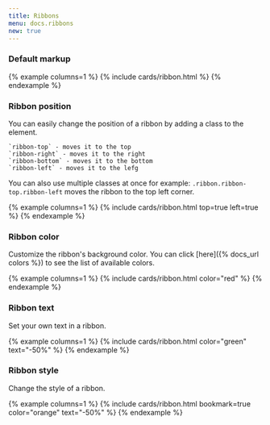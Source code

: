 ```yaml
---
title: Ribbons
menu: docs.ribbons
new: true
---
```


### Default markup

{% example columns=1 %}
{% include cards/ribbon.html %}
{% endexample %}

### Ribbon position

You can easily change the position of a ribbon by adding a class to the element.

    `ribbon-top` - moves it to the top
    `ribbon-right` - moves it to the right
    `ribbon-bottom` - moves it to the bottom
    `ribbon-left` - moves it to the lefg

You can also use multiple classes at once for example: `.ribbon.ribbon-top.ribbon-left` moves the ribbon to the top left corner.

{% example columns=1 %}
{% include cards/ribbon.html top=true left=true %}
{% endexample %}

### Ribbon color

Customize the ribbon's background color. You can click [here]({% docs_url colors %}) to see the list of available colors.

{% example columns=1 %}
{% include cards/ribbon.html color="red" %}
{% endexample %}

### Ribbon text

Set your own text in a ribbon.

{% example columns=1 %}
{% include cards/ribbon.html color="green" text="-50%" %}
{% endexample %}

### Ribbon style

Change the style of a ribbon. 

{% example columns=1 %}
{% include cards/ribbon.html bookmark=true color="orange" text="-50%" %}
{% endexample %}
